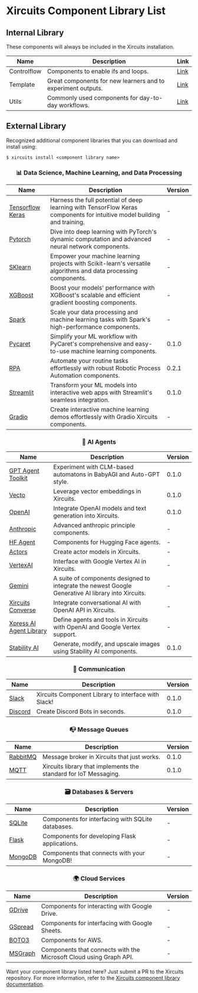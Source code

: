 # Xircuits Component Library List

## Internal Library

These components will always be included in the Xircuits installation.

<div align="center">

| Name     | Description                                                                                    | Link |
| -------- | ---------------------------------------------------------------------------------------------- | ---- |
| Controlflow | Components to enable ifs and loops. | [Link](https://github.com/XpressAI/xircuits/tree/master/xai_components/xai_controlflow) |
| Template | Great components for new learners and to experiment outputs.                                   | [Link](https://github.com/XpressAI/xircuits/tree/master/xai_components/xai_template) |
| Utils    | Commonly used components for day-to-day workflows.                                             | [Link](https://github.com/XpressAI/xircuits/tree/master/xai_components/xai_utils) |


</div>


## External Library

Recognized additional component libraries that you can download and install using:

```
$ xircuits install <component library name>
```

<div align="center">

### 📊 Data Science, Machine Learning, and Data Processing
| Name | Description | Version |
| ---- | ----------- | ------- |
| [Tensorflow Keras](https://github.com/XpressAI/xai-tensorflow-keras) | Harness the full potential of deep learning with TensorFlow Keras components for intuitive model building and training. | - |
| [Pytorch](https://github.com/XpressAI/xai-pytorch) | Dive into deep learning with PyTorch's dynamic computation and advanced neural network components. | - |
| [SKlearn](https://github.com/XpressAI/xai-sklearn) | Empower your machine learning projects with Scikit-learn's versatile algorithms and data processing components. | - |
| [XGBoost](https://github.com/XpressAI/xai-xgboost) | Boost your models' performance with XGBoost's scalable and efficient gradient boosting components. | - |
| [Spark](https://github.com/XpressAI/xai-spark)    | Scale your data processing and machine learning tasks with Spark's high-performance components. | - |
| [Pycaret](https://github.com/XpressAI/xai-pycaret) | Simplify your ML workflow with PyCaret's comprehensive and easy-to-use machine learning components. | 0.1.0 |
| [RPA](https://github.com/yuenherny/xai-rpa) | Automate your routine tasks effortlessly with robust Robotic Process Automation components. | 0.2.1 |
| [Streamlit](https://github.com/XpressAI/xai-streamlit) | Transform your ML models into interactive web apps with Streamlit's seamless integration. | 0.1.0 |
| [Gradio](https://github.com/XpressAI/xai-gradio) | Create interactive machine learning demos effortlessly with Gradio Xircuits components. | - |

### 🤖 AI Agents
| Name | Description | Version |
| ---- | ----------- | ------- |
| [GPT Agent Toolkit](https://github.com/XpressAI/xai-gpt-agent-toolkit) | Experiment with CLM-based automatons in BabyAGI and Auto-GPT style. | 0.1.0 |
| [Vecto](https://github.com/XpressAI/xai-vecto) | Leverage vector embeddings in Xircuits. | 0.1.0 |
| [OpenAI](https://github.com/XpressAI/xai-openai) | Integrate OpenAI models and text generation into Xircuits. | 0.1.0 |
| [Anthropic](https://github.com/XpressAI/xai-anthropic) | Advanced anthropic principle components. | - |
| [HF Agent](https://github.com/XpressAI/xai-hfagent) | Components for Hugging Face agents. | - |
| [Actors](https://github.com/XpressAI/xai-actors) | Create actor models in Xircuits. | - |
| [VertexAI](https://github.com/XpressAI/xai-google-vertexai) | Interface with Google Vertex AI in Xircuits. | - |
| [Gemini](https://github.com/XpressAI/xai-google-gemini) |  A suite of components designed to integrate the newest Google Generative AI library into Xircuits. | - |
| [Xircuits Converse](https://github.com/XpressAI/xai-converse) | Integrate conversational AI with OpenAI API in Xircuits. | - |
| [Xpress AI Agent Library](https://github.com/XpressAI/xai-agent) | Define agents and tools in Xircuits with OpenAI and Google Vertex support. | - |
| [Stability AI](https://github.com/YourGithubRepo/xai-stabilityai) | Generate, modify, and upscale images using Stability AI components. | 0.1.0 |


### 💬 Communication
| Name | Description | Version |
| ---- | ----------- | ------- |
| [Slack](https://github.com/XpressAI/xai-slack) | Xircuits Component Library to interface with Slack! | 0.1.0 |
| [Discord](https://github.com/XpressAI/xai-discord) | Create Discord Bots in seconds. | 0.1.0 |

### 📭 Message Queues
| Name | Description | Version |
| ---- | ----------- | ------- |
| [RabbitMQ](https://github.com/XpressAI/xai-rabbitmq) | Message broker in Xircuits that just works. | 0.1.0 |
| [MQTT](https://github.com/XpressAI/xai-mqtt) | Xircuits library that implements the standard for IoT Messaging. | 0.1.0 |

### 🗃 Databases & Servers
| Name | Description | Version |
| ---- | ----------- | ------- |
| [SQLite](https://github.com/XpressAI/xai-sqlite) | Components for interfacing with SQLite databases. | - |
| [Flask](https://github.com/XpressAI/xai-flask) | Components for developing Flask applications. | - |
| [MongoDB](https://github.com/XpressAI/xai-mongoDB) | Components that connects with your MongoDB! | - |


### 🌍 Cloud Services
| Name | Description | Version |
| ---- | ----------- | ------- |
| [GDrive](https://github.com/XpressAI/xai-gdrive) | Components for interacting with Google Drive. | - |
| [GSpread](https://github.com/XpressAI/xai-gspread) | Components for interfacing with Google Sheets. | - |
| [BOTO3](https://github.com/XpressAI/xai-boto3) | Components for AWS. | - |
| [MSGraph](https://github.com/XpressAI/xai-ms-graph) | Components that connects with the Microsoft Cloud using Graph API. | - |
</div>

Want your component library listed here? Just submit a PR to the Xircuits repository. For more information, refer to the [Xircuits component library documentation](https://xircuits.io/docs/component-library/).
